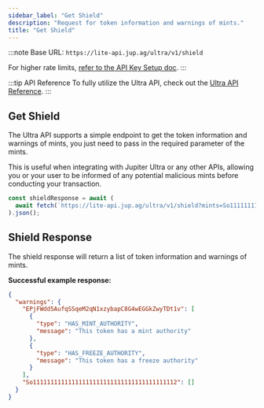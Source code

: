 ```yaml
---
sidebar_label: "Get Shield"
description: "Request for token information and warnings of mints."
title: "Get Shield"
---
```


<head>
    <title>Get Shield</title>
    <meta name="twitter:card" content="summary" />
</head>

:::note
Base URL: `https://lite-api.jup.ag/ultra/v1/shield`

For higher rate limits, [refer to the API Key Setup doc](/docs/api-setup).
:::

:::tip API Reference
To fully utilize the Ultra API, check out the [Ultra API Reference](/docs/api/ultra-api/shield.api.mdx).
:::

## Get Shield

The Ultra API supports a simple endpoint to get the token information and warnings of mints, you just need to pass in the required parameter of the mints.

This is useful when integrating with Jupiter Ultra or any other APIs, allowing you or your user to be informed of any potential malicious mints before conducting your transaction.

```jsx
const shieldResponse = await (
  await fetch(`https://lite-api.jup.ag/ultra/v1/shield?mints=So11111111111111111111111111111111111111112,EPjFWdd5AufqSSqeM2qN1xzybapC8G4wEGGkZwyTDt1v`)
).json();
```

## Shield Response

The shield response will return a list of token information and warnings of mints.

**Successful example response:**

```json
{
  "warnings": {
    "EPjFWdd5AufqSSqeM2qN1xzybapC8G4wEGGkZwyTDt1v": [
      {
        "type": "HAS_MINT_AUTHORITY",
        "message": "This token has a mint authority"
      },
      {
        "type": "HAS_FREEZE_AUTHORITY",
        "message": "This token has a freeze authority"
      }
    ],
    "So11111111111111111111111111111111111111112": []
  }
}
```
